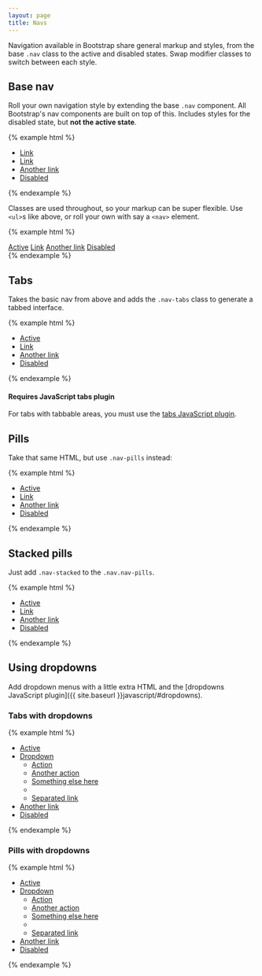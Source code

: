 ```yaml
---
layout: page
title: Navs
---
```


Navigation available in Bootstrap share general markup and styles, from the base `.nav` class to the active and disabled states. Swap modifier classes to switch between each style.

## Base nav

Roll your own navigation style by extending the base `.nav` component. All Bootstrap's nav components are built on top of this. Includes styles for the disabled state, but **not the active state**.

{% example html %}
<ul class="nav" role="tablist">
  <li class="nav-item">
    <a class="nav-link" href="#">Link</a>
  </li>
  <li class="nav-item">
    <a class="nav-link" href="#">Link</a>
  </li>
  <li class="nav-item">
    <a class="nav-link" href="#">Another link</a>
  </li>
  <li class="nav-item disabled">
    <a class="nav-link" href="#">Disabled</a>
  </li>
</ul>
{% endexample %}

Classes are used throughout, so your markup can be super flexible. Use `<ul>`s like above, or roll your own with say a `<nav>` element.

{% example html %}
<nav class="nav" role="tablist">
  <a class="nav-link active" href="#">Active</a>
  <a class="nav-link" href="#">Link</a>
  <a class="nav-link" href="#">Another link</a>
  <a class="nav-link disabled" href="#">Disabled</a>
</nav>
{% endexample %}

## Tabs

Takes the basic nav from above and adds the `.nav-tabs` class to generate a tabbed interface.

{% example html %}
<ul class="nav nav-tabs" role="tablist">
  <li class="nav-item active" role="presentation">
    <a href="#" class="nav-link">Active</a>
  </li>
  <li class="nav-item" role="presentation">
    <a href="#" class="nav-link">Link</a>
  </li>
  <li class="nav-item" role="presentation">
    <a href="#" class="nav-link">Another link</a>
  </li>
  <li class="nav-item disabled" role="presentation">
    <a href="#" class="nav-link">Disabled</a>
  </li>
</ul>
{% endexample %}

<div class="bs-callout bs-callout-info">
  <h4>Requires JavaScript tabs plugin</h4>
  <p>For tabs with tabbable areas, you must use the <a href="../javascript/#tabs">tabs JavaScript plugin</a>.</p>
</div>

## Pills

Take that same HTML, but use `.nav-pills` instead:

{% example html %}
<ul class="nav nav-pills" role="tablist">
  <li class="nav-item active" role="presentation">
    <a href="#" class="nav-link">Active</a>
  </li>
  <li class="nav-item" role="presentation">
    <a href="#" class="nav-link">Link</a>
  </li>
  <li class="nav-item" role="presentation">
    <a href="#" class="nav-link">Another link</a>
  </li>
  <li class="nav-item disabled" role="presentation">
    <a href="#" class="nav-link">Disabled</a>
  </li>
</ul>
{% endexample %}

## Stacked pills

Just add `.nav-stacked` to the `.nav.nav-pills`.

{% example html %}
<ul class="nav nav-pills nav-stacked" role="tablist">
  <li class="nav-item active" role="presentation">
    <a href="#" class="nav-link">Active</a>
  </li>
  <li class="nav-item" role="presentation">
    <a href="#" class="nav-link">Link</a>
  </li>
  <li class="nav-item" role="presentation">
    <a href="#" class="nav-link">Another link</a>
  </li>
  <li class="nav-item disabled" role="presentation">
    <a href="#" class="nav-link">Disabled</a>
  </li>
</ul>
{% endexample %}

## Using dropdowns

Add dropdown menus with a little extra HTML and the [dropdowns JavaScript plugin]({{ site.baseurl }}javascript/#dropdowns).

### Tabs with dropdowns

{% example html %}
<ul class="nav nav-tabs" role="tablist">
  <li class="nav-item active" role="presentation">
    <a href="#" class="nav-link">Active</a>
  </li>
  <li class="nav-item" role="presentation">
    <a class="nav-link dropdown-toggle" data-toggle="dropdown" href="#">Dropdown</a>
    <ul class="dropdown-menu" role="menu">
      <li><a href="#">Action</a></li>
      <li><a href="#">Another action</a></li>
      <li><a href="#">Something else here</a></li>
      <li class="divider"></li>
      <li><a href="#">Separated link</a></li>
    </ul>
  </li>
  <li class="nav-item" role="presentation">
    <a href="#" class="nav-link">Another link</a>
  </li>
  <li class="nav-item disabled" role="presentation">
    <a href="#" class="nav-link">Disabled</a>
  </li>
</ul>
{% endexample %}

### Pills with dropdowns

{% example html %}
<ul class="nav nav-pills" role="tablist">
  <li class="nav-item active" role="presentation">
    <a href="#" class="nav-link">Active</a>
  </li>
  <li class="nav-item" role="presentation">
    <a class="nav-link dropdown-toggle" data-toggle="dropdown" href="#">Dropdown</a>
    <ul class="dropdown-menu" role="menu">
      <li><a href="#">Action</a></li>
      <li><a href="#">Another action</a></li>
      <li><a href="#">Something else here</a></li>
      <li class="divider"></li>
      <li><a href="#">Separated link</a></li>
    </ul>
  </li>
  <li class="nav-item" role="presentation">
    <a href="#" class="nav-link">Another link</a>
  </li>
  <li class="nav-item disabled" role="presentation">
    <a href="#" class="nav-link">Disabled</a>
  </li>
</ul>
{% endexample %}
